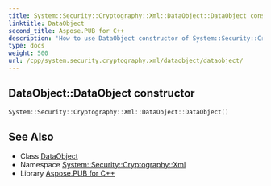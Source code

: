 ```yaml
---
title: System::Security::Cryptography::Xml::DataObject::DataObject constructor
linktitle: DataObject
second_title: Aspose.PUB for C++
description: 'How to use DataObject constructor of System::Security::Cryptography::Xml::DataObject class in C++.'
type: docs
weight: 500
url: /cpp/system.security.cryptography.xml/dataobject/dataobject/
---
```

## DataObject::DataObject constructor




```cpp
System::Security::Cryptography::Xml::DataObject::DataObject()
```

## See Also

* Class [DataObject](../)
* Namespace [System::Security::Cryptography::Xml](../../)
* Library [Aspose.PUB for C++](../../../)
